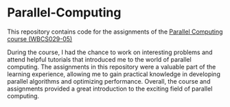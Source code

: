 # Parallel-Computing

This repository contains code for the assignments of the [Parallel Computing course (WBCS029-05)](https://ocasys.rug.nl/2021-2022/catalog/course/WBCS029-05?legacy=true)


During the course, I had the chance to work on interesting problems and attend helpful tutorials that introduced me to the world of parallel computing. The assignments in this repository were a valuable part of the learning experience, allowing me to gain practical knowledge in developing parallel algorithms and optimizing performance. Overall, the course and assignments provided a great introduction to the exciting field of parallel computing.
